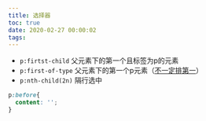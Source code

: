 ```yaml
---
title: 选择器
toc: true
date: 2020-02-27 00:00:02
tags:
---
```



* `p:firtst-child` 父元素下的第一个且标签为p的元素
* `p:first-of-type` 父元素下的第一个p元素（[不一定排第一](https://www.w3school.com.cn/tiy/t.asp?f=css_sel_first-of-type)）
* `p:nth-child(2n)` 隔行选中

```css
p:before{
  content: '';
}
```
